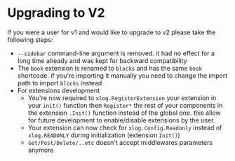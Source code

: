 # Upgrading to V2

If you were a user for v1 and would like to upgrade to v2 please take the following steps:

* `--sidebar` command-line argument is removed. it had no effect for a long time already and was kept for backward compatibility
* The `book` extension is renamed to `blocks` and has the same `book` shortcode. if you're importing it manually you need to change the import path to import `blocks` instead
* For extensions development 
  * You're now required to `xlog.RegisterExtension` your extension in your `init()` function then `Register*` the rest of your components in the extension `.Init()` function instead of the global one. this allow for future development to enable/disable extensions by the user.
  * Your extension can now check for `xlog.Config.Readonly` instead of `xlog.READONLY` during initialization (extension `Init()`)
  * `Get/Post/Delete/..etc` doesn't accept middlewares parameters anymore
